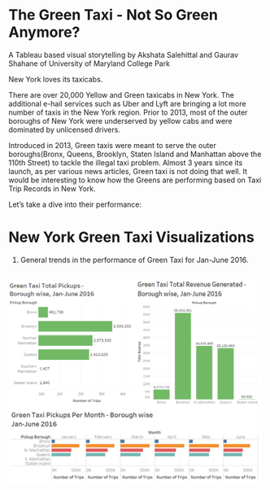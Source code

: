 # The Green Taxi - Not So Green Anymore?
A Tableau based visual storytelling by Akshata Salehittal and Gaurav Shahane of University of Maryland College Park

New York loves its taxicabs.

There are over 20,000 Yellow and Green taxicabs in New York. The additional e-hail services such as Uber and Lyft are bringing a lot more number of taxis in the New York region. Prior to 2013, most of the outer boroughs of New York were underserved by yellow cabs and were dominated by unlicensed drivers. 

Introduced in 2013, Green taxis were meant to serve the outer boroughs(Bronx, Queens, Brooklyn, Staten Island and Manhattan above the 110th Street) to tackle the illegal taxi problem. Almost 3 years since its launch, as per various news articles, Green taxi is not doing that well. It would be interesting to know how the Greens are performing based on Taxi Trip Records in New York.

Let’s take a dive into their performance:

# New York Green Taxi Visualizations

1. General trends in the performance of Green Taxi for Jan-June 2016.
<br>
<img height="400" src="https://github.com/akshata92/NYC-Green-Taxi-Data-Visualization/blob/master/Visualizations/01%20General%20Stats.png">
<br>
